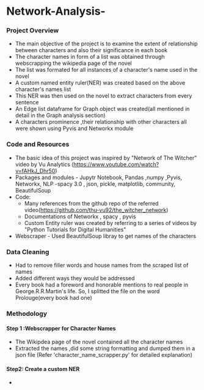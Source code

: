 # Network-Analysis-
### Project Overview 
* The main objective of the project is to examine the extent of relationship between characters and also their significance in each book
* The character names in form of a list was obtained through webscrapping the wikipedia page of the novel
* The list was formated for all instances of a character's name used in the novel
* A custom named entity ruler(NER) was created based on the above character's names list
* This NER was then used on the novel to extract characters from every sentence
* An Edge list dataframe for Graph object was created(all mentioned in detail in the Graph analysis section)
* A characters prominence ,their relationship with other characters all were shown using Pyvis and Networkx module

### Code and Resources 
* The basic idea of this project was inspired by "Network of The Witcher" video by Vu Analytics (https://www.youtube.com/watch?v=fAHkJ_Dhr50)
* Packages and modules - Jupytr Notebook, Pandas ,numpy ,Pyvis, Networkx, NLP -spacy 3.0 , json, pickle, matplotlib, community, BeautifulSoup 
* Code:
  * Many references from the github repo of the referred video(https://github.com/thu-vu92/the_witcher_network)
  * Documentations of Networkx , spacy , pyvis 
  * Custom Entity ruler was created by referring to a series of videos by "Python Tutorials for Digital Humanities"
* Webscraper - Used BeautifulSoup libray to get names of the characters

### Data Cleaning 
* Had to remove filler words and house names from the scraped list of names
* Added different ways they would be addressed 
* Every book had a foreword and honorable mentions to real people in George.R.R.Martin's life. So, I splitted the file on the word Prolouge(every book had one)

### Methodology 
#### Step 1 :Webscrapper for Character Names 
* The Wikipdea page of the novel contained all the character names
* Extracted the names ,did some string formatting and dumped them in a json file (Refer 'character_name_scrapper.py' for detailed explanation)

#### Step2: Create a custom NER 
* 
 

